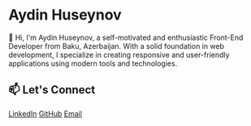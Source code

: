 <body>
  <div>
    <h1>Aydin Huseynov</h1>
    <p>
      👋 Hi, I'm Aydin Huseynov, a self-motivated and enthusiastic Front-End Developer from Baku, Azerbaijan. 
      With a solid foundation in web development, I specialize in creating responsive and user-friendly applications 
      using modern tools and technologies.
    </p>

   <div>
      <h2>📫 Let's Connect</h2>
      <div>
        <a href="https://www.linkedin.com/in/ayd%C4%B1nh%C3%BCseynov/" target="_blank">LinkedIn</a>
        <a href="https://github.com/aydinhuseynov" target="_blank">GitHub</a>
        <a href="mailto:aydinhuseynov.dev@gmail.com">Email</a>
      </div>
    </div>
  </div>
</body>
